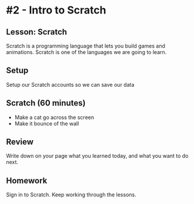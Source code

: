 # #2 - Intro to Scratch

## Lesson: Scratch
Scratch is a programming language that lets you build games and animations.  Scratch is one of the languages we are going to learn.

## Setup
Setup our Scratch accounts so we can save our data

## Scratch (60 minutes)
* Make a cat go across the screen
* Make it bounce of the wall

## Review 
Write down on your page what you learned today, and what you want to do next.

## Homework
Sign in to Scratch.  Keep working through the lessons.


